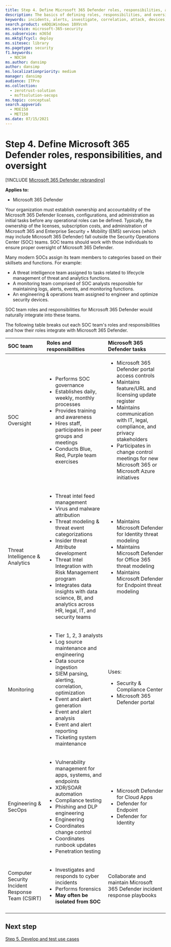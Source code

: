 ```yaml
---
title: Step 4. Define Microsoft 365 Defender roles, responsibilities, and oversight
description: The basics of defining roles, responsibilities, and oversight when integrating Microsoft 365 Defender into your security operations.
keywords: incidents, alerts, investigate, correlation, attack, devices, users, identities, identity, mailbox, email, 365, microsoft, Microsoft 365, incident response, cyber-attack, secops, security operations, soc
search.product: eADQiWindows 10XVcnh
ms.service: microsoft-365-security
ms.subservice: m365d
ms.mktglfcycl: deploy
ms.sitesec: library
ms.pagetype: security
f1.keywords: 
  - NOCSH
ms.author: dansimp
author: dansimp
ms.localizationpriority: medium
manager: dansimp
audience: ITPro
ms.collection: 
  - zerotrust-solution
  - msftsolution-secops
ms.topic: conceptual
search.appverid: 
  - MOE150
  - MET150
ms.date: 07/15/2021
---
```


# Step 4. Define Microsoft 365 Defender roles, responsibilities, and oversight

[!INCLUDE [Microsoft 365 Defender rebranding](../includes/microsoft-defender.md)]

**Applies to:**
- Microsoft 365 Defender

Your organization must establish ownership and accountability of the Microsoft 365 Defender licenses, configurations, and administration as initial tasks before any operational roles can be defined. Typically, the ownership of the licenses, subscription costs, and administration of Microsoft 365 and Enterprise Security + Mobility (EMS) services (which may include Microsoft 365 Defender) fall outside the Security Operations Center (SOC) teams. SOC teams should work with those individuals to ensure proper oversight of Microsoft 365 Defender. 

Many modern SOCs assign its team members to categories based on their skillsets and functions. For example:

- A threat intelligence team assigned to tasks related to lifecycle management of threat and analytics functions.
- A monitoring team comprised of SOC analysts responsible for maintaining logs, alerts, events, and monitoring functions.
- An engineering & operations team assigned to engineer and optimize security devices.

SOC team roles and responsibilities for Microsoft 365 Defender would naturally integrate into these teams.

The following table breaks out each SOC team's roles and responsibilities and how their roles integrate with Microsoft 365 Defender.

| SOC team | Roles and responsibilities | Microsoft 365 Defender tasks  |
|:-------|:-----|:-------|
| SOC Oversight | <ul><li>Performs SOC governance</li><li>Establishes daily, weekly, monthly processes</li><li>Provides training and awareness</li><li>Hires staff, participates in peer groups and meetings</li><li>Conducts Blue, Red, Purple team exercises</ul>  | <ul><li>Microsoft 365 Defender portal access controls</li><li>Maintains feature/URL and licensing update register</li><li>Maintains communication with IT, legal, compliance, and privacy stakeholders</li><li>Participates in change control meetings for new Microsoft 365 or Microsoft Azure initiatives</ul> |
| Threat Intelligence & Analytics  | <ul><li>Threat intel feed management</li><li>Virus and malware attribution</li><li>Threat modeling & threat event categorizations</li><li>Insider threat Attribute development </li><li>Threat Intel Integration with Risk Management program</li><li>Integrates data insights with data science, BI, and analytics across HR, legal, IT, and security teams<ul> | <ul><li>Maintains Microsoft Defender for Identity threat modeling</li><li>Maintains Microsoft Defender for Office 365 threat modeling</li><li>Maintains Microsoft Defender for Endpoint threat modeling</ul> |
| Monitoring | <ul><li>Tier 1, 2, 3 analysts</li><li>Log source maintenance and engineering</li><li>Data source ingestion </li><li>SIEM parsing, alerting, correlation, optimization</li><li>Event and alert generation</li><li>Event and alert analysis</li><li>Event and alert reporting</li><li>Ticketing system maintenance</ul> | Uses: <ul><li>Security & Compliance Center</li><li>Microsoft 365 Defender portal</ul> |
| Engineering & SecOps | <ul><li>Vulnerability management for apps, systems, and endpoints</li><li>XDR/SOAR automation</li><li>Compliance testing</li><li>Phishing and DLP engineering</li><li>Engineering</li><li>Coordinates change control</li><li>Coordinates runbook updates</li><li>Penetration testing<ul> | <ul><li>Microsoft Defender for Cloud Apps</li><li>Defender for Endpoint</li><li>Defender for Identity</ul> |
| Computer Security Incident Response Team (CSIRT) | <ul><li>Investigates and responds to cyber incidents</li><li>Performs forensics</li><li>**May often be isolated from SOC**</ul> | Collaborate and maintain Microsoft 365 Defender incident response  playbooks |
||||


## Next step

[Step 5. Develop and test use cases](integrate-microsoft-365-defender-secops-use-cases.md)
